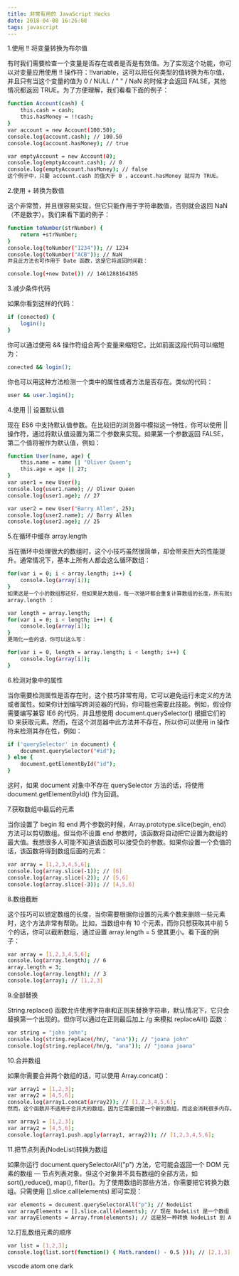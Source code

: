```yaml
---
title: 非常有用的 JavaScript Hacks
date: 2018-04-08 16:26:08
tags: javascript
---
```


1.使用 !! 将变量转换为布尔值

有时我们需要检查一个变量是否存在或者是否是有效值。为了实现这个功能，你可以对变量应用使用 !! 操作符：!!variable，这可以把任何类型的值转换为布尔值，并且只有当这个变量的值为 0 / NULL /  " " / NaN 的时候才会返回 FALSE，其他情况都返回 TRUE。为了方便理解，我们看看下面的例子：

```bash
function Account(cash) {
    this.cash = cash;
    this.hasMoney = !!cash;
}
var account = new Account(100.50);
console.log(account.cash); // 100.50
console.log(account.hasMoney); // true

var emptyAccount = new Account(0);
console.log(emptyAccount.cash); // 0
console.log(emptyAccount.hasMoney); // false
这个例子中，只要 account.cash 的值大于 0 ，account.hasMoney 就将为 TRUE。
```

2.使用 + 转换为数值

这个非常赞，并且很容易实现，但它只能作用于字符串数值，否则就会返回 NaN（不是数字）。我们来看下面的例子：
```bash
function toNumber(strNumber) {
    return +strNumber;
}
console.log(toNumber("1234")); // 1234
console.log(toNumber("ACB")); // NaN
并且此方法也可作用于 Date 函数，这是它将返回时间戳：

console.log(+new Date()) // 1461288164385
```
3.减少条件代码

如果你看到这样的代码：
```bash
if (conected) {
    login();
}
```
你可以通过使用 && 操作符组合两个变量来缩短它。比如前面这段代码可以缩短为：
```bash
conected && login();
```
你也可以用这种方法检测一个类中的属性或者方法是否存在。类似的代码：
```bash
user && user.login();
```
4.使用 || 设置默认值

现在 ES6 中支持默认值参数。在比较旧的浏览器中模拟这一特性，你可以使用 || 操作符，通过将默认值设置为第二个参数来实现。如果第一个参数返回 FALSE，第二个值将被作为默认值，例如：
```bash
function User(name, age) {
    this.name = name || "Oliver Queen";
    this.age = age || 27;
}
var user1 = new User();
console.log(user1.name); // Oliver Queen
console.log(user1.age); // 27

var user2 = new User("Barry Allen", 25);
console.log(user2.name); // Barry Allen
console.log(user2.age); // 25
```
5.在循环中缓存 array.length

当在循环中处理很大的数组时，这个小技巧虽然很简单，却会带来巨大的性能提升。通常情况下，基本上所有人都会这么循环数组：
```bash
for(var i = 0; i < array.length; i++) {
    console.log(array[i]);
}
如果这是一个小的数组那还好，但如果是大数组，每一次循环都会重复计算数组的长度，所有就会产生一部分延迟。为了避免这种情况，你应当把 array.length 缓存到一个变量中，而不是在循环中每次计算 
array.length ：

var length = array.length;
for(var i = 0; i < length; i++) {
    console.log(array[i]);
}
更简化一些的话，你可以这么写：

for(var i = 0, length = array.length; i < length; i++) {
    console.log(array[i]);
}
```
6.检测对象中的属性

当你需要检测属性是否存在时，这个技巧非常有用，它可以避免运行未定义的方法或者属性。如果你计划编写跨浏览器的代码，你可能也需要此技能。例如，假设你需要编写兼容 IE6 的代码，并且想使用 document.querySelector() 根据它们的 ID 来获取元素。然而，在这个浏览器中此方法并不存在，所以你可以使用 in 操作符来检测其存在性，例如：
```bash
if ('querySelector' in document) {
    document.querySelector("#id");
} else {
    document.getElementById("id");
}
```
这时，如果 document 对象中不存在 querySelector 方法的话，将使用 document.getElementById() 作为回调。

7.获取数组中最后的元素

当你设置了 begin 和 end 两个参数的时候，Array.prototype.slice(begin, end) 方法可以剪切数组。但当你不设置 end 参数时，该函数将自动把它设置为数组的最大值。我想很多人可能不知道该函数可以接受负的参数。如果你设置一个负值的话，该函数将得到数组后面的元素：
```bash
var array = [1,2,3,4,5,6];
console.log(array.slice(-1)); // [6]
console.log(array.slice(-2)); // [5,6]
console.log(array.slice(-3)); // [4,5,6]
```
8.数组截断

这个技巧可以锁定数组的长度，当你需要根据你设置的元素个数来删除一些元素时，这个方法非常有帮助。比如，当数组中有 10 个元素，而你只想获取其中前 5 个的话，你可以截断数组，通过设置 array.length = 5 使其更小。看下面的例子：
```bash
var array = [1,2,3,4,5,6];
console.log(array.length); // 6
array.length = 3;
console.log(array.length); // 3
console.log(array); // [1,2,3]
```
9.全部替换

String.replace() 函数允许使用字符串和正则来替换字符串，默认情况下，它只会替换第一个出现的。但你可以通过在正则最后加上 /g 来模拟 replaceAll() 函数：
```bash
var string = "john john";
console.log(string.replace(/hn/, "ana")); // "joana john"
console.log(string.replace(/hn/g, "ana")); // "joana joana"
```
10.合并数组

如果你需要合并两个数组的话，可以使用 Array.concat()：
```bash
var array1 = [1,2,3];
var array2 = [4,5,6];
console.log(array1.concat(array2)); // [1,2,3,4,5,6];
然而，这个函数并不适用于合并大的数组，因为它需要创建一个新的数组，而这会消耗很多内存。这时，你可以使用 Array.push.apply(arr1, arr2) 来代替创建新的数组，它可以把第二个数组合并到第一个中，从而较少内存消耗：

var array1 = [1,2,3];
var array2 = [4,5,6];
console.log(array1.push.apply(array1, array2)); // [1,2,3,4,5,6];
```
11.把节点列表(NodeList)转换为数组

如果你运行 document.querySelectorAll("p") 方法，它可能会返回一个 DOM 元素的数组 — 节点列表对象。但这个对象并不具有数组的全部方法，如 sort(),reduce(), map(), filter()。为了使用数组的那些方法，你需要把它转换为数组。只需使用 [].slice.call(elements) 即可实现：
```bash
var elements = document.querySelectorAll("p"); // NodeList
var arrayElements = [].slice.call(elements); // 现在 NodeList 是一个数组
var arrayElements = Array.from(elements); // 这是另一种转换 NodeList 到 Array  的方法
```
12.打乱数组元素的顺序

```bash
var list = [1,2,3];
console.log(list.sort(function() { Math.random() - 0.5 })); // [2,1,3]
```

vscode atom one dark